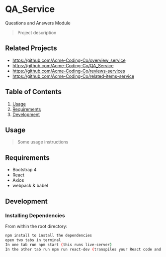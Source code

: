 # QA_Service
Questions and Answers Module

> Project description

## Related Projects

  - https://github.com/Acme-Coding-Co/overview_service
  - https://github.com/Acme-Coding-Co/QA_Service
  - https://github.com/Acme-Coding-Co/reviews-services
  - https://github.com/Acme-Coding-Co/related-items-service

## Table of Contents

1. [Usage](#Usage)
2. [Requirements](#requirements)
3. [Development](#development)

## Usage

> Some usage instructions

## Requirements

- Bootstrap 4
- React
- Axios
- webpack & babel

## Development

### Installing Dependencies

From within the root directory:

```sh
npm install to install the dependencies
open two tabs in terminal
In one tab run npm start (this runs live-server)
In the other tab run npm run react-dev (transpiles your React code and creates an output bundle)
```